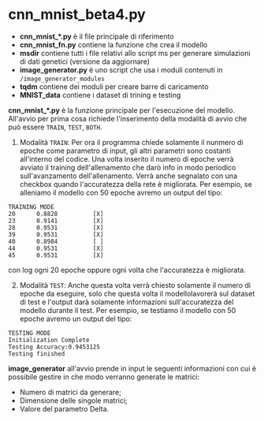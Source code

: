 # cnn_mnist_beta4.py

* **cnn_mnist_*.py** è il file principale di riferimento
* **cnn_mnist_fn.py** contiene la funzione che crea il modello
* **msdir** contiene tutti i file relativi allo script ms per generare simulazioni di dati genetici (versione da aggiornare)
* **image_generator.py** è uno script che usa i moduli contenuti in `/image_generator_modules`
* **tqdm** contiene dei moduli per creare barre di caricamento
* **MNIST_data** contiene i dataset di trining e testing

**cnn_mnist_*.py** è la funzione principale per l'esecuzione del modello. All'avvio per prima cosa richiede l'inserimento della modalità di avvio che può essere `TRAIN`, `TEST`, `BOTH`.

1. Modalità `TRAIN`: Per ora il programma chiede solamente il nunmero di epoche come parametro di input, gli altri parametri sono costanti all'interno del codice. Una volta inserito il numero di epoche verrà avviato il training dell'allenamento che darò info in modo periodico sull'avanzamento dell'allenamento. Verrà anche segnalato con una checkbox quando l'accuratezza della rete è migliorata. Per esempio, se alleniamo il modello con 50 epoche avremo un output del tipo:

```
TRAINING MODE
20      0.8828          [X]
23      0.9141          [X]
28      0.9531          [X]
39      0.9531          [X]
40      0.8984          [ ]
44      0.9531          [X]
45      0.9531          [X]
```
con log ogni 20 epoche oppure ogni volta che l'accuratezza è migliorata.

2. Modalità `TEST`: Anche questa volta verrà chiesto solamente il numero di epoche da eseguire, solo che questa volta il modellolavorerà sul dataset di test e l'output darà solamente informazioni sull'accuratezza del modello durante il test. Per esempio, se testiamo il modello con 50 epoche avremo un output del tipo:
```
TESTING MODE
Initialization Complete
Testing Accuracy:0.9453125
Testing finished
```

**image_generator** all'avvio prende in input le seguenti informazioni con cui è possibile gestire in che modo verranno generate le matrici:
* Numero di matrici da generare;
* Dimensione delle singole matrici;
* Valore del parametro Delta.
